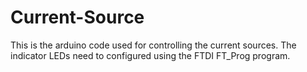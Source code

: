 # Current-Source
This is the arduino code used for controlling the current sources. The indicator LEDs need to configured using the FTDI FT_Prog program.
